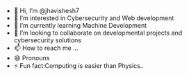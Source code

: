 - 👋 Hi, I’m @jhavishesh7
- 👀 I’m interested in Cybersecurity and Web development
- 🌱 I’m currently learning Machine Development
- 💞️ I’m looking to collaborate on developmental projects and cybersecurity solutions
- 📫 How to reach me ...
- 😄 Pronouns 
- ⚡ Fun fact:Computing is easier than Physics..

<!---
jhavishesh7/jhavishesh7 is a ✨ special ✨ repository because its `README.md` (this file) appears on your GitHub profile.
You can click the Preview link to take a look at your changes.
--->
